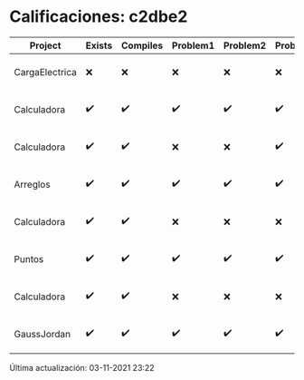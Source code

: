 # Calificaciones: c2dbe2
|Project|Exists|Compiles|Problem1|Problem2|Problem3|Extra|CommitHash|CommitDate|CheckDate|Comments|DueDate|Grade|
|-|-|-|-|-|-|-|-|-|-|-|-|-|
|CargaElectrica|❌|❌|❌|❌|❌|❌|NA|NA|03-11-2021 23:22:02|No se encontró el archivo en PracticasComputacionI/CargaElectrica/CargaElectrica.cpp|08-11-2021 21:00:00|5.0|
|Calculadora|✔️|✔️|✔️|✔️|✔️|✔️|7b81ab0f10eb6f226918cd7f7df93c668c050d3b|24-09-2021 10:16:18|24-09-2021 11:32:25|nan|17-09-2021 21:00:00|10.0|
|Calculadora|✔️|✔️|❌|❌|✔️|✔️|dc419b0ff4f7982223adddcb5fde3d374b1a42a5|23-09-2021 22:07:09|23-09-2021 23:28:42|Revisa la operación suma-No implementaste operaciones con números flotantes|17-09-2021 21:00:00|5.666666666666666|
|Arreglos|✔️|✔️|✔️|✔️|✔️|✔️|2f2a04f839ba7466fac2bb5aae397e757b05c619|22-09-2021 21:26:25|22-09-2021 21:43:31|nan|24-09-2021 21:00:00|10.0|
|Calculadora|✔️|✔️|❌|❌|❌|✔️|de431dd888196cac259e543f9022bf38c68b071f|18-09-2021 23:18:19|19-09-2021 01:21:35|Revisa la operación suma-No implementaste operaciones con números flotantes-Revisa la operación división|17-09-2021 21:00:00|6.833333333333333|
|Puntos|✔️|✔️|✔️|✔️|✔️|✔️|aea11572b120ecee0ab1bee0636ac20bd9339200|15-10-2021 13:09:26|15-10-2021 13:37:39|nan|15-10-2021 21:00:00|10.0|
|Calculadora|✔️|✔️|❌|❌|❌|✔️|a68d0c8188d75dea3c16d34382c741481a166e39|15-09-2021 00:15:26|15-09-2021 12:49:01|Revisa la operación suma-No implementaste operaciones con números flotantes-Revisa la operación división|17-09-2021 21:00:00|7.333333333333333|
|GaussJordan|✔️|✔️|✔️|✔️|✔️|✔️|d663be620decaa8be5d4bab9aeec92892aa52bae|01-10-2021 15:26:32|01-10-2021 16:16:25|nan|01-10-2021 21:00:00|10.0|

Última actualización: 03-11-2021 23:22